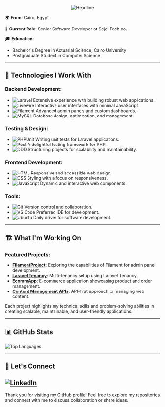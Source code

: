 <div align="center">
    <img src="https://readme-typing-svg.herokuapp.com?color=%236FDA44&size=32&center=true&vCenter=true&width=600&height=50&lines=Hi+there+I'm+Esraa+Mahmoud+%F0%9F%91%8B;Software+Engineer;Back-End+Developer;PHP+Full+Stack+Developer" alt="Headline" />
</div>

🌍 **From**: Cairo, Egypt  

💼 **Current Role**: Senior Software Developer at Sejel Tech co. 

🎓 **Education**: 
- Bachelor's Degree in Actuarial Science, Cairo University  
- Postgraduate Student in Computer Science

---

## 🚀 **Technologies I Work With**

### Backend Development:
- ![Laravel](https://img.shields.io/badge/-Laravel-red?style=flat-square&logo=laravel&logoColor=white) Extensive experience with building robust web applications.
- ![Livewire](https://img.shields.io/badge/-Livewire-blueviolet?style=flat-square&logo=laravel&logoColor=white) Interactive user interfaces with minimal JavaScript.
- ![Filament](https://img.shields.io/badge/-Filament-green?style=flat-square) Advanced admin panels and custom dashboards.
- ![MySQL](https://img.shields.io/badge/-MySQL-orange?style=flat-square&logo=mysql&logoColor=white) Database design, optimization, and management.

### Testing & Design:
- ![PHPUnit](https://img.shields.io/badge/-PHPUnit-blue?style=flat-square) Writing unit tests for Laravel applications.
- ![Pest](https://img.shields.io/badge/-Pest-pink?style=flat-square) A delightful testing framework for PHP.
- ![DDD](https://img.shields.io/badge/-DDD-purple?style=flat-square) Structuring projects for scalability and maintainability.

### Frontend Development:
- ![HTML](https://img.shields.io/badge/-HTML-orange?style=flat-square&logo=html5) Responsive and accessible web design.
- ![CSS](https://img.shields.io/badge/-CSS-blue?style=flat-square&logo=css3) Styling with a focus on responsiveness.
- ![JavaScript](https://img.shields.io/badge/-JavaScript-yellow?style=flat-square&logo=javascript) Dynamic and interactive web components.

### Tools:
- ![Git](https://img.shields.io/badge/-Git-red?style=flat-square&logo=git&logoColor=white) Version control and collaboration.
- ![VS Code](https://img.shields.io/badge/-Visual%20Studio%20Code-blue?style=flat-square&logo=visualstudiocode) Preferred IDE for development.
- ![Ubuntu](https://img.shields.io/badge/-Ubuntu-orange?style=flat-square&logo=ubuntu) Daily driver for software development.

---

## 🏗 **What I'm Working On**

### Featured Projects:
- [**FilamentProject**](https://github.com/DevEsraaMahmoud/filamentProject): Exploring the capabilities of Filament for admin panel development.
- [**Laravel Tenancy**](https://github.com/DevEsraaMahmoud/laravel-tenancy): Multi-tenancy setup using Laravel Tenancy.
- [**EcommApp**](https://github.com/DevEsraaMahmoud/EcommApp): E-commerce application showcasing product and order management.
- [**Content Management APIs**](https://github.com/DevEsraaMahmoud/laravel-content-management-APIs): API-first approach to managing web content.

Each project highlights my technical skills and problem-solving abilities in creating scalable, maintainable, and user-friendly applications.

---

## 📊 **GitHub Stats**

![Top Languages](https://github-readme-stats.vercel.app/api/top-langs/?username=DevEsraaMahmoud&layout=compact&theme=radical)

---

## 💬 **Let's Connect**

[![LinkedIn](https://img.shields.io/badge/-LinkedIn-blue?style=for-the-badge&logo=linkedin)](https://linkedin.com/in/esraa-mahmoud)  
---

Thank you for visiting my GitHub profile! Feel free to explore my repositories and connect with me to discuss collaboration or share ideas.
